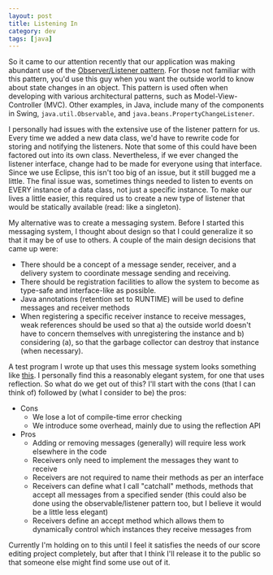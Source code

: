 ```yaml
---           
layout: post
title: Listening In
category: dev
tags: [java]
---
```


So it came to our attention recently that our application was making abundant
use of the [Observer/Listener pattern](http://en.wikipedia.org/wiki/Observer_pattern).
For those not familiar with this pattern, you'd use this guy when you want the
outside world to know about state changes in an object. This pattern is used
often when developing with various architectural patterns, such as
Model-View-Controller (MVC). Other examples, in Java, include many of the
components in Swing, `java.util.Observable`, and
`java.beans.PropertyChangeListener`.


I personally had issues with the extensive use of the listener pattern for us.
Every time we added a new data class, we'd have to rewrite code for storing and
notifying  the listeners. Note that some of this could have been factored out
into its own class. Nevertheless, if we ever changed the listener interface,
change had to be made for everyone using that interface. Since we use Eclipse,
this isn't too big of an issue, but it still bugged me a little. The final
issue was, sometimes things needed to listen to events on EVERY instance of a
data class, not just a specific instance. To make our lives a little easier,
this required us to create a new type of listener that would be statically
available (read: like a singleton).

My alternative was to create a messaging system. Before I started this
messaging system, I thought about design so that I could generalize it so that
it may be of use to others. A couple of the main design decisions that came up
were:

* There should be a concept of a message sender, receiver, and a delivery
  system to coordinate message sending and receiving.
* There should be registration facilities to allow the system to become as
  type-safe and interface-like as possible.
* Java annotations (retention set to RUNTIME) will be used to define messages
  and receiver methods
* When registering a specific receiver instance to receive messages, weak
  references should be used so that a) the outside world doesn't have to
  concern themselves with unregistering the instance and b) considering (a), so
  that the garbage collector can destroy that instance (when necessary).

A test program I wrote up that uses this message system looks something like
[this](http://www.cs.ualberta.ca/~gedge/other_docs/messaging_test.txt). I
personally find this a reasonably elegant system, for one that uses reflection.
So what do we get out of this? I'll start with the cons (that I can think of)
followed by (what I consider to be) the pros:

* Cons
  * We lose a lot of compile-time error checking
  * We introduce some overhead, mainly due to using the reflection API
* Pros
  * Adding or removing messages (generally) will require less work elsewhere in
  	the code
  * Receivers only need to implement the messages they want to receive
  * Receivers are not required to name their methods as per an interface
  * Receivers can define what I call "catchall" methods, methods that accept
  	all messages from a specified sender (this could also be done using the
  	observable/listener pattern too, but I believe it would be a little less
  	elegant)
  * Receivers define an accept method which allows them to dynamically control
  	which instances they receive messages from

Currently I'm holding on to this until I feel it satisfies the needs of our score editing project completely, but after that I think I'll release it to the public so that someone else might find some use out of it.

